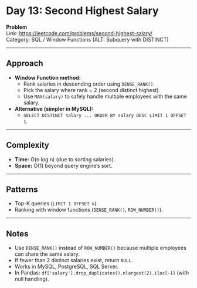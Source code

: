 # Day 13: Second Highest Salary

**Problem**  
Link: https://leetcode.com/problems/second-highest-salary/  
Category: SQL / Window Functions (ALT: Subquery with DISTINCT)

---

## Approach
- **Window Function method:**
  - Rank salaries in descending order using `DENSE_RANK()`.
  - Pick the salary where rank = 2 (second distinct highest).
  - Use `MAX(salary)` to safely handle multiple employees with the same salary.
- **Alternative (simpler in MySQL):**
  - `SELECT DISTINCT salary ... ORDER BY salary DESC LIMIT 1 OFFSET 1`.

---

## Complexity
- **Time:** O(n log n) (due to sorting salaries).  
- **Space:** O(1) beyond query engine’s sort.  

---

## Patterns
- Top-K queries (`LIMIT 1 OFFSET k`).  
- Ranking with window functions (`DENSE_RANK()`, `ROW_NUMBER()`).  

---

## Notes
- Use `DENSE_RANK()` instead of `ROW_NUMBER()` because multiple employees can share the same salary.  
- If fewer than 2 distinct salaries exist, return `NULL`.  
- Works in MySQL, PostgreSQL, SQL Server.  
- In Pandas: `df['salary'].drop_duplicates().nlargest(2).iloc[-1]` (with null handling).